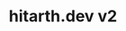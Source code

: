 ---
title: hitarth.dev v2
github: https://github.com/your-github-link
demo: https://hitarth.dev
image: /images/v1.png
technologies:
  - astro
  - tailwind
tagline: "Minimalist portfolio website showcasing projects and skills."
course: ""
---